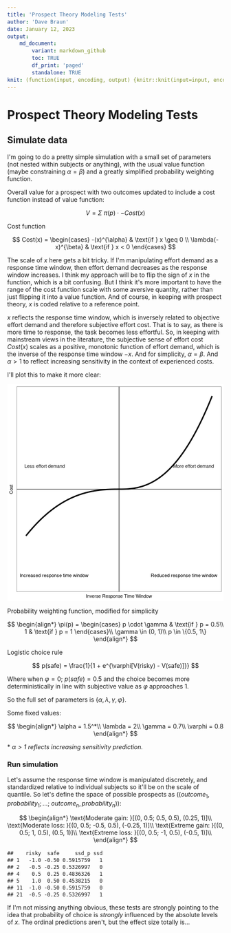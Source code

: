 ```yaml
---
title: 'Prospect Theory Modeling Tests'
author: 'Dave Braun'
date: January 12, 2023
output:
    md_document:
        variant: markdown_github
        toc: TRUE
        df_print: 'paged'
        standalone: TRUE
knit: (function(input, encoding, output) {knitr::knit(input=input, encoding = encoding, output='../md/prospect-theory-modeling-tests.md')})
---
```






# Prospect Theory Modeling Tests

## Simulate data

I'm going to do a pretty simple simulation with a small set of parameters (not nested within subjects or anything), with the usual value function (maybe constraining $\alpha = \beta$) and a greatly simplified probability weighting function.

Overall value for a prospect with two outcomes updated to include a cost function instead of value function:

$$
V = \Sigma~\pi(p)\cdot -Cost(x)
$$

Cost function

$$
Cost(x) = \begin{cases}
-(x)^{\alpha} & \text{if } x \geq 0 \\
\lambda(-x)^{\beta} & \text{if } x < 0
\end{cases}
$$

The scale of $x$ here gets a bit tricky. If I'm manipulating effort demand as a response time window, then effort demand decreases as the response window increases. I think my approach will be to flip the sign of $x$ in the function, which is a bit confusing. But I think it's more important to have the range of the cost function scale with some aversive quantity, rather than just flipping it into a value function. And of course, in keeping with prospect theory, $x$ is coded relative to a reference point.

$x$ reflects the response time window, which is inversely related to objective effort demand and therefore subjective effort cost. That is to say, as there is more time to response, the task becomes less effortful. So, in keeping with mainstream views in the literature, the subjective sense of effort cost $Cost(x)$ scales as a positive, monotonic function of effort demand, which is the inverse of the response time window $-x$. And for simplicity, $\alpha = \beta$. And $\alpha > 1$ to reflect increasing sensitivity in the context of experienced costs.

I'll plot this to make it more clear:

<img src="figures/plot-value-function-1.png" title="plot of chunk plot-value-function" alt="plot of chunk plot-value-function" style="display: block; margin: auto;" />


Probability weighting function, modified for simplicity


$$
\begin{align*}
\pi(p) = \begin{cases}
p \cdot \gamma & \text{if } p = 0.5\\
1 & \text{if } p = 1
\end{cases}\\
\gamma \in (0, 1)\\
p \in \{0.5, 1\}
\end{align*}
$$

Logistic choice rule


$$
p(safe) = \frac{1}{1 + e^{\varphi[V(risky) - V(safe)]}}
$$

Where when $\varphi=0;~p(safe)=0.5$ and the choice becomes more
deterministically in line with subjective value as $\varphi$ approaches $1$.

So the full set of parameters is $\{\alpha, \lambda, \gamma, \varphi\}$.

Some fixed values:


$$
\begin{align*}
\alpha = 1.5^*\\
\lambda = 2\\
\gamma = 0.7\\
\varphi = 0.8
\end{align*}
$$

\* *$\alpha>1$ reflects increasing sensitivity prediction.*

### Run simulation

Let's assume the response time window is manipulated discretely, and standardized relative to individual subjects so it'll be on the scale of quantile. So let's define the space of possible prospects as ($(outcome_1, probability_1; \ldots;~outcome_n, probability_n)$):


$$
\begin{align*}
\text{Moderate gain: }[(0, 0.5; 0.5, 0.5), (0.25, 1)]\\
\text{Moderate loss: }[(0, 0.5; -0.5, 0.5), (-0.25, 1)]\\
\text{Extreme gain: }[(0, 0.5; 1, 0.5), (0.5, 1)]\\
\text{Extreme loss: }[(0, 0.5; -1, 0.5), (-0.5, 1)]\\
\end{align*}
$$



```
##    risky  safe     ssd_p ssd
## 1   -1.0 -0.50 0.5915759   1
## 2   -0.5 -0.25 0.5326997   0
## 4    0.5  0.25 0.4836326   1
## 5    1.0  0.50 0.4538215   0
## 11  -1.0 -0.50 0.5915759   0
## 21  -0.5 -0.25 0.5326997   1
```
 


If I'm not missing anything obvious, these tests are strongly pointing to the idea that probability of choice is *strongly* influenced by the absolute levels of $x$. The ordinal predictions aren't, but the effect size totally is...

























